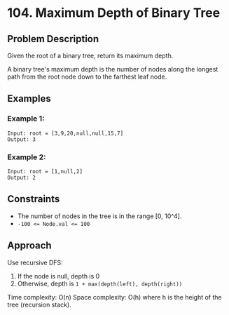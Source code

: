 # 104. Maximum Depth of Binary Tree

## Problem Description

Given the root of a binary tree, return its maximum depth.

A binary tree's maximum depth is the number of nodes along the longest path from the root node down to the farthest leaf node.

## Examples

### Example 1:
```
Input: root = [3,9,20,null,null,15,7]
Output: 3
```

### Example 2:
```
Input: root = [1,null,2]
Output: 2
```

## Constraints

- The number of nodes in the tree is in the range [0, 10^4].
- `-100 <= Node.val <= 100`

## Approach

Use recursive DFS:
1. If the node is null, depth is 0
2. Otherwise, depth is `1 + max(depth(left), depth(right))`

Time complexity: O(n)
Space complexity: O(h) where h is the height of the tree (recursion stack).
